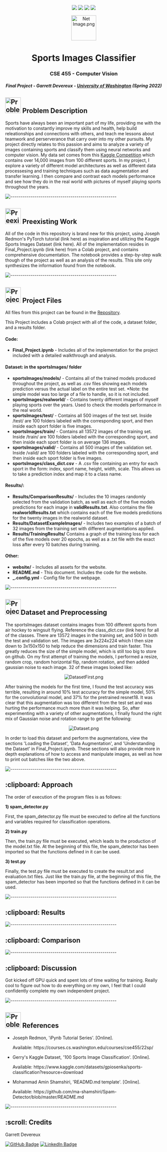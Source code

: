 <p align="center">
  <a href="https://github.com/garrettdevereux/ComputerVisionFinal"><img src="https://img.shields.io/badge/Repo----blue"></a>
  <a href="https://github.com/garrettdevereux/ComputerVisionFinal/blob/main/Final_Project.ipynb"><img src="https://img.shields.io/badge/Code----green"></a>
  <a href="https://www.kaggle.com/datasets/gpiosenka/sports-classification?resource=download"><img src="https://img.shields.io/badge/Dataset----yellow"></a>
  <a href="https://github.com/garrettdevereux/ComputerVisionFinal"><img src="https://img.shields.io/badge/Video----red"></a>
</p>

<p align="center"> 
  <center><img src="website/netImage.png" alt="Net Image.png" width="80px" height="80px"></center>
</p>
<h1 align="center"> Sports Images Classifier </h1>
<h3 align="center"> CSE 455 - Computer Vision </h3>
<h5 align="center"> Final Project - Garrett Devereux - <a href="https://courses.cs.washington.edu/courses/cse455/22sp/">University of Washington</a> (Spring 2022) </h5>

<h2> <img src="website/problemDescription.png" alt="Problem Description.png" width="50px" height="50px"> Problem Description</h2>
<p>Sports have always been an important part of my life, providing me with the motivation to constantly improve my skills and health, help build releationships and connections with others, and teach me lessons about teamwork and perserverance that carry over into my other pursuits. My project directly relates to this passion and aims to analyze a variety of images containing sports and classify them using neural networks and computer vision. My data set comes from this <a href="https://www.kaggle.com/datasets/gpiosenka/sports-classification?resource=download">Kaggle Competition</a> which contains over 14,000 images from 100 different sports. In my project, I explore a variety of different model architectures as well as different data processesing and training techniques such as data augmentation and transfer learning. I then compare and contrast each models performance and see how they do in the real world with pictures of myself playing sports throughout the years. </p>

![-----------------------------------------------------](https://raw.githubusercontent.com/andreasbm/readme/master/assets/lines/rainbow.png)

<h2><img src="website/preexisting.png" alt="Preexisting Work.png" width="50px" height="50px"> Preexisting Work</h2>
<p>All of the code in this repository is brand new for this project, using Joseph Redmon's PyTorch tutorial (link here) as inspiration and utilizing the Kaggle Sports Images Dataset (link here). All of the implementation resides in Final_Project.ipynb (link here) from a Colab project, and contains comprehensive documentation. The notebook provides a step-by-step walk though of the project as well as an analysis of the results. This site only synthesizes the information found from the notebook.  </p>

![-----------------------------------------------------](https://raw.githubusercontent.com/andreasbm/readme/master/assets/lines/rainbow.png)

<h2> <img src="website/projectStructure.webp" alt="Project Structure.png" width="50px" height="50px"> Project Files</h2>

All files from this project can be found in the <a href="https://github.com/garrettdevereux/ComputerVisionFinal">Repository</a>.

<p>This Project includes a Colab project with all of the code, a dataset folder, and a results folder.</p>
<h4>Code:</h4>
<ul>
  <li><b>Final_Project.ipynb</b> - Includes all of the implementation for the project included with a detailed walkthrough and analysis.</li>
</ul>

<h4>Dataset: in the <b>sportsImages/</b> folder</h4>
<ul>
  <li><b>sportsImages/models/</b> - Contains all of the trained models produced throughout the project, as well as .csv files showing each models prediction versus the actual label on the entire test set. *Note: the simple model was too large of a file to handle, so it is not included.</li>
  <li><b>sportsImages/realworld/</b> - Contains twenty different images of myself playing sports over the years. Used to check the models performance in the real world.</li>
  <li><b>sportsImages/test/</b> - Contains all 500 images of the test set. Inside /test/ are 100 folders labeled with the corresponding sport, and then inside each sport folder is five images.</li>
  <li><b>sportsImages/train/</b> - Contains all 13572 images of the training set. Inside /train/ are 100 folders labeled with the corresponding sport, and then inside each sport folder is on average 136 images.</li>
  <li><b>sportsImages/valid/</b> - Contains all 500 images of the validation set. Inside /valid/ are 100 folders labeled with the corresponding sport, and then inside each sport folder is five images.</li>
  <li><b>sportsImages/class_dict.csv</b> - A .csv file containing an entry for each sport in the form: index, sport name, height, width, scale. This allows us to take a prediction index and map it to a class name.</li>
</ul>

<h4><b>Results/</b>:</h4>
<ul>
  <li><b>Results/ComparisonResults/</b> - Includes the 10 images randomly selected from the validation batch, as well as each of the five models predictions for each image in <b>validResults.txt</b>. Also contains the file <b>realworldResults.txt</b> which contains each of the five models predictions for the twenty images in the realworld dataset.</li>
  <li><b>Results/DatasetExampleImages/</b> - Includes two examples of a batch of 32 images from the training set with different augmentations applied.</li>
  <li><b>Results/TrainingResults/</b> Contains a graph of the training loss for each of the five models over 20 epochs, as well as a .txt file with the exact loss after every 10 batches during training. </li>
</ul>

<h4>Other:</h4>
<ul>
  <li><b>website/</b> - Includes all assets for the website.</li>
  <li><b>README.md</b> - This document. Includes the code for the website.</li>
  <li><b>_.config.yml</b> - Config file for the webpage.</li>
</ul>

![-----------------------------------------------------](https://raw.githubusercontent.com/andreasbm/readme/master/assets/lines/rainbow.png)

<h2> <img src="website/projectStructure.webp" alt="Project Structure.png" width="50px" height="50px">Dataset and Preprocessing</h2>

<p>The sportsImages dataset contains images from 100 different sports from air hockey to wingsuit flying. Reference the class_dict.csv (link here) for all of the classes. There are 13572 images in the training set, and 500 in both the test and validation set. The images are 3x224x224 which I then size down to 3x150x150 to help reduce the dimensions and train faster. This greatly reduces the size of the simple model, which is still too big to store on github. On my first attempt of training the models, I performed a resize, random crop, random horizontal flip, random rotation, and then added gaussian noise to each image. 32 of these images looked like:</p>
<p align="center"> 
  <center><img src="Results/DatasetExampleImages/DatasetFirstTry.png" alt="DatasetFirst.png"></center>
</p>
<p>After training the models for the first time, I found the test accuracy was terrible, resulting in around 10% test accuracy for the simple model, 50% for the convolutional model, and 37% for the pretrained resnet18. It was clear that this augmentation was too different from the test set and was hurting the performance much more than it was helping. So, after experimenting with a variety of other augmentations, I finally found the right mix of Gaussian noise and rotation range to get the following: </p>
<p align="center"> 
  <center><img src="Results/DatasetExampleImages/Dataset.png" alt="Dataset.png"></center>
</p>
<p>In order to load this dataset and perform the augmentations, view the sections 'Loading the Dataset', 'Data Augmentation', and 'Understanding the Dataset' in Final_Project.ipynb. These sections will also provide more in depth explanations of how to access and manipulate images, as well as how to print out batches like the two above.</p>


![-----------------------------------------------------](https://raw.githubusercontent.com/andreasbm/readme/master/assets/lines/rainbow.png)

<h2> :clipboard: Approach</h2>
<p>The order of execution of the program files is as follows:</p>
<p><b>1) spam_detector.py</b></p>
<p>First, the spam_detector.py file must be executed to define all the functions and variables required for classification operations.</p>
<p><b>2) train.py</b></p>
<p>Then, the train.py file must be executed, which leads to the production of the model.txt file. 
At the beginning of this file, the spam_detector has been imported so that the functions defined in it can be used.</p>
<p><b>3) test.py</b></p>
<p>Finally, the test.py file must be executed to create the result.txt and evaluation.txt files.
Just like the train.py file, at the beginning of this file, the spam_detector has been imported so that the functions defined in it can be used.</p>

![-----------------------------------------------------](https://raw.githubusercontent.com/andreasbm/readme/master/assets/lines/rainbow.png)

<h2> :clipboard: Results</h2>

![-----------------------------------------------------](https://raw.githubusercontent.com/andreasbm/readme/master/assets/lines/rainbow.png)

<h2> :clipboard: Comparison</h2>

![-----------------------------------------------------](https://raw.githubusercontent.com/andreasbm/readme/master/assets/lines/rainbow.png)

<h2> :clipboard: Discussion</h2>
<p>Got kicked off GPU quick and spent lots of time waiting for training. 
Really cool to figure out how to do everything on my own, I feel that
I could confidently complete my own independent project.</p>


![-----------------------------------------------------](https://raw.githubusercontent.com/andreasbm/readme/master/assets/lines/rainbow.png)

<h2> <img src="website/references.png" alt="Problem Description.png" width="50px" height="50px">  References</h2>
<ul>
  <li><p>Joseph Redmon, 'iPynb Tutorial Series'. [Online].</p>
      <p>Available: https://courses.cs.washington.edu/courses/cse455/22sp/</p>
  </li>
  <li><p>Gerry's Kaggle Dataset, '100 Sports Image Classification'. [Online].</p>
      <p>Available: https://www.kaggle.com/datasets/gpiosenka/sports-classification?resource=download</p>
  </li>
  <li><p>Mohammad Amin Shamshiri, 'READMD.md template'. [Online].</p>
      <p>Available: https://github.com/ma-shamshiri/Spam-Detector/blob/master/README.md</p>
  </li>
</ul>

![-----------------------------------------------------](https://raw.githubusercontent.com/andreasbm/readme/master/assets/lines/rainbow.png)

<!-- CREDITS -->
<h2 id="credits"> :scroll: Credits</h2>

Garrett Devereux

[![GitHub Badge](https://img.shields.io/badge/GitHub-100000?style=for-the-badge&logo=github&logoColor=white)](https://github.com/garrettdevereux)
[![LinkedIn Badge](https://img.shields.io/badge/LinkedIn-0077B5?style=for-the-badge&logo=linkedin&logoColor=white)](https://www.linkedin.com/in/garrett-devereux/)
